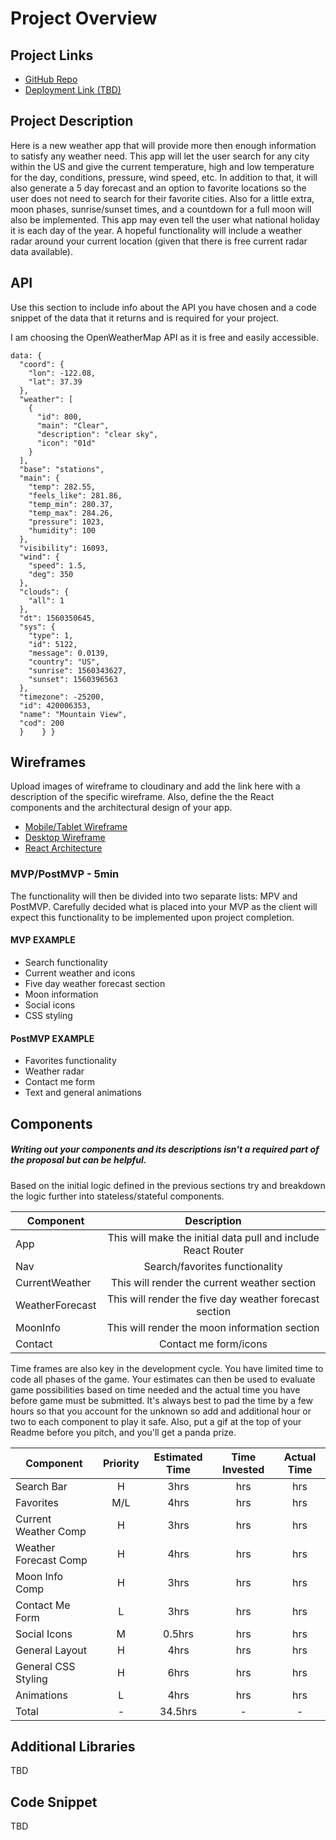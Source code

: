 # Project Overview

## Project Links

- [GitHub Repo](https://github.com/ingl3585/project-two)
- [Deployment Link (TBD)]()

## Project Description

Here is a new weather app that will provide more then enough information to satisfy any weather need. This app will let the user search for any city within the US and give the current temperature, high and low temperature for the day, conditions, pressure, wind speed, etc. In addition to that, it will also generate a 5 day forecast and an option to favorite locations so the user does not need to search for their favorite cities. Also for a little extra, moon phases, sunrise/sunset times, and a countdown for a full moon will also be implemented. This app may even tell the user what national holiday it is each day of the year. A hopeful functionality will include a weather radar around your current location (given that there is free current radar data available).

## API

Use this section to include info about the API you have chosen and a code snippet of the data that it returns and is required for your project. 

I am choosing the OpenWeatherMap API as it is free and easily accessible. 


```
data: {
  "coord": {
    "lon": -122.08,
    "lat": 37.39
  },
  "weather": [
    {
      "id": 800,
      "main": "Clear",
      "description": "clear sky",
      "icon": "01d"
    }
  ],
  "base": "stations",
  "main": {
    "temp": 282.55,
    "feels_like": 281.86,
    "temp_min": 280.37,
    "temp_max": 284.26,
    "pressure": 1023,
    "humidity": 100
  },
  "visibility": 16093,
  "wind": {
    "speed": 1.5,
    "deg": 350
  },
  "clouds": {
    "all": 1
  },
  "dt": 1560350645,
  "sys": {
    "type": 1,
    "id": 5122,
    "message": 0.0139,
    "country": "US",
    "sunrise": 1560343627,
    "sunset": 1560396563
  },
  "timezone": -25200,
  "id": 420006353,
  "name": "Mountain View",
  "cod": 200
  }    } }
```


## Wireframes

Upload images of wireframe to cloudinary and add the link here with a description of the specific wireframe. Also, define the the React components and the architectural design of your app.

- [Mobile/Tablet Wireframe](https://imgur.com/wIIUHos)
- [Desktop Wireframe](https://imgur.com/rAqlTje)
- [React Architecture](https://imgur.com/h9LXBwX)


### MVP/PostMVP - 5min

The functionality will then be divided into two separate lists: MPV and PostMVP.  Carefully decided what is placed into your MVP as the client will expect this functionality to be implemented upon project completion.  

#### MVP EXAMPLE
- Search functionality
- Current weather and icons
- Five day weather forecast section
- Moon information
- Social icons
- CSS styling

#### PostMVP EXAMPLE

- Favorites functionality
- Weather radar
- Contact me form
- Text and general animations

## Components
##### Writing out your components and its descriptions isn't a required part of the proposal but can be helpful.

Based on the initial logic defined in the previous sections try and breakdown the logic further into stateless/stateful components. 

| Component | Description | 
| --- | :---: |  
| App | This will make the initial data pull and include React Router| 
| Nav | Search/favorites functionality | 
| CurrentWeather | This will render the current weather section |
| WeatherForecast | This will render the five day weather forecast section | 
| MoonInfo | This will render the moon information section | 
| Contact | Contact me form/icons | 


Time frames are also key in the development cycle.  You have limited time to code all phases of the game.  Your estimates can then be used to evaluate game possibilities based on time needed and the actual time you have before game must be submitted. It's always best to pad the time by a few hours so that you account for the unknown so add and additional hour or two to each component to play it safe. Also, put a gif at the top of your Readme before you pitch, and you'll get a panda prize.

| Component | Priority | Estimated Time | Time Invested | Actual Time |
| --- | :---: |  :---: | :---: | :---: |
| Search Bar | H | 3hrs| hrs | hrs |
| Favorites | M/L | 4hrs| hrs | hrs |
| Current Weather Comp | H | 3hrs| hrs | hrs |
| Weather Forecast Comp | H | 4hrs| hrs | hrs |
| Moon Info Comp | H | 3hrs| hrs | hrs |
| Contact Me Form | L | 3hrs| hrs | hrs |
| Social Icons | M | 0.5hrs| hrs | hrs |
| General Layout | H | 4hrs| hrs | hrs |
| General CSS Styling | H | 6hrs| hrs | hrs |
| Animations | L | 4hrs| hrs | hrs |
| Total | - | 34.5hrs| - | - |

## Additional Libraries
TBD

## Code Snippet
TBD
